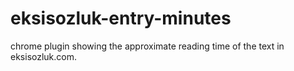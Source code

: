 # eksisozluk-entry-minutes
chrome plugin showing the approximate reading time of the text in eksisozluk.com.
